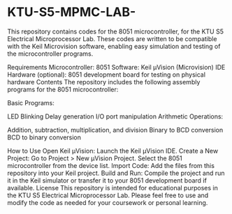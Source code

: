 # KTU-S5-MPMC-LAB-

This repository contains codes for the 8051 microcontroller, for the KTU S5 Electrical Microprocessor Lab. These codes are written to be compatible with the Keil Microvision software, enabling easy simulation and testing of the microcontroller programs.

Requirements
Microcontroller: 8051
Software: Keil µVision (Microvision) IDE
Hardware (optional): 8051 development board for testing on physical hardware
Contents
The repository includes the following assembly programs for the 8051 microcontroller:

Basic Programs:

LED Blinking
Delay generation
I/O port manipulation
Arithmetic Operations:

Addition, subtraction, multiplication, and division
Binary to BCD conversion
BCD to binary conversion



How to Use
Open Keil µVision: Launch the Keil µVision IDE.
Create a New Project:
Go to Project > New µVision Project.
Select the 8051 microcontroller from the device list.
Import Code: Add the files from this repository into your Keil project.
Build and Run:
Compile the project and run it in the Keil simulator or transfer it to your 8051 development board if available.
License
This repository is intended for educational purposes in the KTU S5 Electrical Microprocessor Lab. Please feel free to use and modify the code as needed for your coursework or personal learning.
